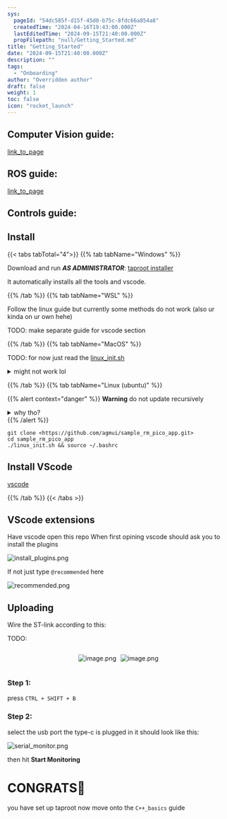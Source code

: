 ```yaml
---
sys:
  pageId: "54dc585f-d15f-45d0-b75c-8fdc66a854a8"
  createdTime: "2024-04-16T19:43:00.000Z"
  lastEditedTime: "2024-09-15T21:40:00.000Z"
  propFilepath: "null/Getting_Started.md"
title: "Getting_Started"
date: "2024-09-15T21:40:00.000Z"
description: ""
tags:
  - "Onboarding"
author: "Overridden author"
draft: false
weight: 1
toc: false
icon: "rocket_launch"
---
```


## Computer Vision guide:

[link_to_page](86d45bc0-388b-4d26-8848-44f255f73d0e)

## ROS guide:

[link_to_page](3c76c1de-ec8f-46d6-8b0a-294005edc2d5)

## Controls guide:

## Install

{{< tabs tabTotal="4">}}
{{% tab tabName="Windows" %}}

Download and run _**AS ADMINISTRATOR**_: [taproot installer](https://github.com/Thornbots/TeachingFreshies/releases/tag/1.0)

It automatically installs all the tools and vscode.

{{% /tab %}}
{{% tab tabName="WSL" %}}

Follow the linux guide but currently some methods do not work (also ur kinda on ur own hehe)

TODO: make separate guide for vscode section

{{% /tab %}}
{{% tab tabName="MacOS" %}}

TODO: for now just read the [linux_init.sh](https://github.com/agmui/sample_rm_pico_app/blob/main/linux_init.sh)

<details>
<summary>might not work lol</summary>

`brew install libusb pkg-config`

Next install: [vscode](https://code.visualstudio.com/Download)

</details>

{{% /tab %}}
{{% tab tabName="Linux (ubuntu)" %}}

{{% alert context="danger" %}}
**Warning** do not update recursively
<details>
<summary>why tho?</summary>
There are some submodules that may go on for a while (like tinyusb) and I highly
recommend you don't need to get them.
If you want to see what submodules I update just look in `linux_init.sh`
</details>
{{% /alert %}}

```shell
git clone <https://github.com/agmui/sample_rm_pico_app.git>
cd sample_rm_pico_app
./linux_init.sh && source ~/.bashrc
```

## Install VScode

[vscode](https://code.visualstudio.com/Download)

{{% /tab %}}
{{< /tabs >}}

## VScode extensions

Have vscode open this repo
When first opining vscode should ask you to install the plugins

![install_plugins.png](https://prod-files-secure.s3.us-west-2.amazonaws.com/d518164a-d88e-44d1-a4ee-3adb3bd8bce0/89bd30f0-1825-4e77-867b-0a41ce370880/install_plugins.png?X-Amz-Algorithm=AWS4-HMAC-SHA256&X-Amz-Content-Sha256=UNSIGNED-PAYLOAD&X-Amz-Credential=ASIAZI2LB466S2PYK5NU%2F20250205%2Fus-west-2%2Fs3%2Faws4_request&X-Amz-Date=20250205T020759Z&X-Amz-Expires=3600&X-Amz-Security-Token=IQoJb3JpZ2luX2VjECAaCXVzLXdlc3QtMiJIMEYCIQCxXg%2FWIgNrZrHOtCmvQWRtn%2FOOy65Maj5MpuWUwOmUxAIhAM0aQWv9TuumcEp3XTuHcouYcp66EfXwuomzsMHWACTcKv8DCDkQABoMNjM3NDIzMTgzODA1IgzwLAcWmWaMPoA0O%2B4q3AOfDkMMqokxxifRDXE8dmjxBb5WxlI%2FNfBaMq3ZEVDI9tF0yY%2BGC1lxJ9jb3MyleK9FUraUYP9ZeZQCcVKsGRPIo9O2Yb5%2Bet4OlBj%2FHySf35%2BVlAfoX6g3IDt3eVzC6kWOpFQxQvQfEzfQ1QD0hQPi5YXL8PI5vqbpBbvVeoJYfEr2WHFi61Ch5lWl5Thr2VgKiUnDZ1qqMaGAYe0RyLpXHe37RxAAOQO36kLYkXYDX06FLxmMCWdH1tbWkcDRpmIXGa6JcDJirfXs2h1U9s3dFpyqyGcKGguHcFg%2FFK8JPVT2H%2FppnMnFMdFqFnYFH5hDyYuTYOBxZg2vBqbtDjtI7Rq1ofD9K01NQSBa5p9vAr5TG%2FV1OpbTVzKrooIPo2%2B8wn7O43sK885p5s%2BAajFQtNXk4b3uHi8BCvsXwE0y5DP5Dc7MxxOyBCQm29mfJpLZhL0zDgDsRdVkpEnPAVoDBJPpU3KrP9Ll2OIEYBFiQUgLdiSEp5GSZGCaNDGaapI8Kp8sKI1d2dRUbFTMr3pesUpDq%2FK2rUc%2B7yIdDAZIjoDSdLQYIea6suh5lzqqMs4ntqHwLdsjpYVByLceD2SQycPhpQvaQNlaYddayp7%2Bcx1NaFzeT2f2JRnLkTDSz4q9BjqkAT4tcCg7Df73ZkzPqGJ9TEaGaV4XpuMGZLK422EDSsrD7RPm4hHoUVh1y61EAoJsBHDdLOmKoVf6xtEKaqc9TfVrkce5NQSooHfY8TmzGn6Mls28wNiLtSovan%2BWt7pPlIVtaMRrdJWX5oFO50G745BQMPf8LUhjm0ZmNmitm2UxSCBzlvmuvcqz0i%2BWKdpNj7iO5Lo%2F%2BPHWlb7leDsWSTCryo0a&X-Amz-Signature=279a499ac20ca56f0b113fc980eb738ab1c64610b806bf0b26675804f2126e18&X-Amz-SignedHeaders=host&x-id=GetObject)

If not just type `@recommended` here  

![recommended.png](https://prod-files-secure.s3.us-west-2.amazonaws.com/d518164a-d88e-44d1-a4ee-3adb3bd8bce0/61e661e9-5d85-4dfc-be0d-8d2097a5e793/recommended.png?X-Amz-Algorithm=AWS4-HMAC-SHA256&X-Amz-Content-Sha256=UNSIGNED-PAYLOAD&X-Amz-Credential=ASIAZI2LB466S2PYK5NU%2F20250205%2Fus-west-2%2Fs3%2Faws4_request&X-Amz-Date=20250205T020759Z&X-Amz-Expires=3600&X-Amz-Security-Token=IQoJb3JpZ2luX2VjECAaCXVzLXdlc3QtMiJIMEYCIQCxXg%2FWIgNrZrHOtCmvQWRtn%2FOOy65Maj5MpuWUwOmUxAIhAM0aQWv9TuumcEp3XTuHcouYcp66EfXwuomzsMHWACTcKv8DCDkQABoMNjM3NDIzMTgzODA1IgzwLAcWmWaMPoA0O%2B4q3AOfDkMMqokxxifRDXE8dmjxBb5WxlI%2FNfBaMq3ZEVDI9tF0yY%2BGC1lxJ9jb3MyleK9FUraUYP9ZeZQCcVKsGRPIo9O2Yb5%2Bet4OlBj%2FHySf35%2BVlAfoX6g3IDt3eVzC6kWOpFQxQvQfEzfQ1QD0hQPi5YXL8PI5vqbpBbvVeoJYfEr2WHFi61Ch5lWl5Thr2VgKiUnDZ1qqMaGAYe0RyLpXHe37RxAAOQO36kLYkXYDX06FLxmMCWdH1tbWkcDRpmIXGa6JcDJirfXs2h1U9s3dFpyqyGcKGguHcFg%2FFK8JPVT2H%2FppnMnFMdFqFnYFH5hDyYuTYOBxZg2vBqbtDjtI7Rq1ofD9K01NQSBa5p9vAr5TG%2FV1OpbTVzKrooIPo2%2B8wn7O43sK885p5s%2BAajFQtNXk4b3uHi8BCvsXwE0y5DP5Dc7MxxOyBCQm29mfJpLZhL0zDgDsRdVkpEnPAVoDBJPpU3KrP9Ll2OIEYBFiQUgLdiSEp5GSZGCaNDGaapI8Kp8sKI1d2dRUbFTMr3pesUpDq%2FK2rUc%2B7yIdDAZIjoDSdLQYIea6suh5lzqqMs4ntqHwLdsjpYVByLceD2SQycPhpQvaQNlaYddayp7%2Bcx1NaFzeT2f2JRnLkTDSz4q9BjqkAT4tcCg7Df73ZkzPqGJ9TEaGaV4XpuMGZLK422EDSsrD7RPm4hHoUVh1y61EAoJsBHDdLOmKoVf6xtEKaqc9TfVrkce5NQSooHfY8TmzGn6Mls28wNiLtSovan%2BWt7pPlIVtaMRrdJWX5oFO50G745BQMPf8LUhjm0ZmNmitm2UxSCBzlvmuvcqz0i%2BWKdpNj7iO5Lo%2F%2BPHWlb7leDsWSTCryo0a&X-Amz-Signature=d9fb97d07337fd671c271c4cb8b35e4d66dcf58fe4ca8f66d4ed3b9719edcf70&X-Amz-SignedHeaders=host&x-id=GetObject)

## Uploading

Wire the ST-link according to this:

TODO:

<div style="display: flex;flex-direction: row; column-gap:10px; max-width: 630px;justify-content: center;">
<div>

![image.png](https://prod-files-secure.s3.us-west-2.amazonaws.com/d518164a-d88e-44d1-a4ee-3adb3bd8bce0/210ecb78-1116-4d7b-b9b7-2292f66fa2c2/image.png?X-Amz-Algorithm=AWS4-HMAC-SHA256&X-Amz-Content-Sha256=UNSIGNED-PAYLOAD&X-Amz-Credential=ASIAZI2LB466UVKO4FY5%2F20250205%2Fus-west-2%2Fs3%2Faws4_request&X-Amz-Date=20250205T020801Z&X-Amz-Expires=3600&X-Amz-Security-Token=IQoJb3JpZ2luX2VjECAaCXVzLXdlc3QtMiJIMEYCIQDvB67DeITzGcuWeN1bUKJz38%2BfmpYXm7zevqzbbZYJ%2FwIhAJPV0er4OQZ57OOuBB8EcAJ%2FnSNS%2B%2Bijsoohf%2BE8RfKTKv8DCDkQABoMNjM3NDIzMTgzODA1IgzARjfAL6amzNy9B9wq3APkPdbn61k4RBiAj%2B5lxcjzBBP84zsDbIkBatqQZFHd0w6Gn%2FBHg6g%2F%2F6yA5OnC6woP1bW0UPvQ202PodqYk%2FQswspHkdSw%2BHdLLXsiVLe7e6rEVUYtHwj%2Fgvy9kOLsF6oKLHO88H7eQGX0DD2g8vJ8aOmn2H2oXDCzbvdCyHCw%2FMhxrGO6JjrBBNGHiqwYRE3QEJ%2FJqfxaPhvfQ77TKVwfltdCXCdw9jorXpcYEds6ukWrNCBoVnIHxRL%2FU%2F0KuvNT1XWY4OpGYHmhY6sm%2B2zM%2BqWqL5rsufqJBX%2F%2FqkPu%2BPaaQERXGVRN4JM13%2B%2FvhUn0GGmabYUDMdTViPeGMQ17D9nyBWYN8Ba7Gs8CaoiPkMHeM50qU3q6TIzAW%2FSMo3r0qBL8yX0381aMQF5cpultIXuZrRU3YGMwt5bIhkZ37psiL1SVc2oCjU6mNY7UbvaygEEwQpvmEGlnHierHGWQJSJ0FYZCsluqw2%2BNh5Sb1lpUFYK9YHS0V8zN3VxmwOxElXXLoz5uEX8vk2tZXnK1vwcaJ5SDvKxqJfLnyHlzpIbbS5p35vdofgcIePW6d%2F2Ski1HStQ1RJFVJe%2F1fakE3IQLYiqq%2Fir7e80GTchtq0i47N9V8jr%2BvJ7eXzCfz4q9BjqkAXOXzXFuXOpsElckzED2TyU380M8FcZywb4KroNZaCx84tbPuL1WutPqtFLV3ZyHdjnkKm3ajS8hUVZUeYJdU4uz7%2BLuSPGHwbPYH8C57gm7ChWKAqIhKf%2BI2Y3LGbCPA5h2CxtiUlYBcaGkx5Kl1LFJxZApAWy9kIN6x8%2Bz%2BOyJX7AT74FlVWO%2FzPfarPfx%2BnvEaylc0nPznxg7gA5DlgpH%2FRgp&X-Amz-Signature=ab47f85ecaee78b8279fa875e750c5c6db37f6c7a643d5e2c4487695be8a0b11&X-Amz-SignedHeaders=host&x-id=GetObject)

</div>
<div>

![image.png](https://prod-files-secure.s3.us-west-2.amazonaws.com/d518164a-d88e-44d1-a4ee-3adb3bd8bce0/33a0fd0f-8ca6-4a86-8e09-26e95ded1fff/image.png?X-Amz-Algorithm=AWS4-HMAC-SHA256&X-Amz-Content-Sha256=UNSIGNED-PAYLOAD&X-Amz-Credential=ASIAZI2LB466TA3M64YP%2F20250205%2Fus-west-2%2Fs3%2Faws4_request&X-Amz-Date=20250205T020801Z&X-Amz-Expires=3600&X-Amz-Security-Token=IQoJb3JpZ2luX2VjECAaCXVzLXdlc3QtMiJHMEUCICs7diH3xtv0%2BO8beQV9HLYzc3vBrCHDav3NmQDqcjVPAiEA4mNq1%2F7qmEnITr%2BYAzemJP8c2KS%2BPSBYJGGSQfHx5aQq%2FwMIORAAGgw2Mzc0MjMxODM4MDUiDH44xR%2BH8gVqcOmS2ircA06l11gfdmPZspfUWFkHqJ2%2BJGnRJfZSiSV9Xc2I3X73hNUkrdOoAlUgkQMAbsAg5KEWyFpKdzZKdPTBn%2F%2FTay4OBozhstIPP633YG9phNlp6aZuipjvC9ohKOKlHlhqPH19%2FydwQHTwRZL0tUxcmK%2BkvhXjyQoGI8D1pEYGSVrepL%2Fd6WAZnnyYMo1vz4hObGZR3zOMjoJH%2BBuB8px1EeGpQSbQEoiqzGBrxwz7mrNHbRvlnA%2F33Yc%2FfrQgSRnlirlfdVjSHtXB1wgu46HCGOUpWHATd95FXuzYcWtnX9m70LyIomGffV8R6Y5Er6U%2B2Gh5uxww0NjcJ3DF8GYQCg7Y0AxfteOj%2FZsnuADVoKo3XeLaMGogksw8wQk2T5VT4uqJ1QB8UTo5lkrNTm38lBQegTvUaD3WV9JKIlqxRUAA%2FsKYfDOsbEwWGF7wlOW0h%2FcL2eZ%2FOcn8IqQc8cgKb7kJm8bnGDVwKMF8yomZfgPGqqnxGqJr4YCiYVznw7flIrfk1HeNqxhRLsJKvx9c1mprWQyVxMp7IY1XSKGhXluhaa1clRde7nafGYzAPWjg%2BGuZwx32XXfjBZzE8YMX13eTDbjndOrZ0iACnWv19wEH9Z%2BfFyI1CWOLrD60MNXPir0GOqUBKzYi%2Bz2oQZpEzZFO3Lp7FBCqwtaDw90YDyD7n%2FlWwMgInAs4h%2FLow%2BT%2FzgAXxvKFQMt3c2n%2F5mpoaPn0nsF5cJcmxLFdAiStcQej%2F0UEjkzZZ8kw%2BAXdNsLEZir%2FtEuQfflSioXi7XOkQKdpIn4E25vWtQVs%2F4ZjqxvugcJYoE9liNaH%2BwQO8andkUoDrijt2tyU4%2FPmHo8momq3RSeQM%2BEWRqk1&X-Amz-Signature=a08a587fa0f66cc8e3daa63dc955829f83ee5b02fc5d9b8ebd40e10300d75944&X-Amz-SignedHeaders=host&x-id=GetObject)

</div>
</div>

### Step 1:

press `CTRL + SHIFT + B`

### Step 2:

select the usb port the type-c is plugged in it should look like this:

![serial_monitor.png](https://prod-files-secure.s3.us-west-2.amazonaws.com/d518164a-d88e-44d1-a4ee-3adb3bd8bce0/f03f4774-05d4-4393-b6a0-d5efb6d315ab/serial_monitor.png?X-Amz-Algorithm=AWS4-HMAC-SHA256&X-Amz-Content-Sha256=UNSIGNED-PAYLOAD&X-Amz-Credential=ASIAZI2LB466S2PYK5NU%2F20250205%2Fus-west-2%2Fs3%2Faws4_request&X-Amz-Date=20250205T020759Z&X-Amz-Expires=3600&X-Amz-Security-Token=IQoJb3JpZ2luX2VjECAaCXVzLXdlc3QtMiJIMEYCIQCxXg%2FWIgNrZrHOtCmvQWRtn%2FOOy65Maj5MpuWUwOmUxAIhAM0aQWv9TuumcEp3XTuHcouYcp66EfXwuomzsMHWACTcKv8DCDkQABoMNjM3NDIzMTgzODA1IgzwLAcWmWaMPoA0O%2B4q3AOfDkMMqokxxifRDXE8dmjxBb5WxlI%2FNfBaMq3ZEVDI9tF0yY%2BGC1lxJ9jb3MyleK9FUraUYP9ZeZQCcVKsGRPIo9O2Yb5%2Bet4OlBj%2FHySf35%2BVlAfoX6g3IDt3eVzC6kWOpFQxQvQfEzfQ1QD0hQPi5YXL8PI5vqbpBbvVeoJYfEr2WHFi61Ch5lWl5Thr2VgKiUnDZ1qqMaGAYe0RyLpXHe37RxAAOQO36kLYkXYDX06FLxmMCWdH1tbWkcDRpmIXGa6JcDJirfXs2h1U9s3dFpyqyGcKGguHcFg%2FFK8JPVT2H%2FppnMnFMdFqFnYFH5hDyYuTYOBxZg2vBqbtDjtI7Rq1ofD9K01NQSBa5p9vAr5TG%2FV1OpbTVzKrooIPo2%2B8wn7O43sK885p5s%2BAajFQtNXk4b3uHi8BCvsXwE0y5DP5Dc7MxxOyBCQm29mfJpLZhL0zDgDsRdVkpEnPAVoDBJPpU3KrP9Ll2OIEYBFiQUgLdiSEp5GSZGCaNDGaapI8Kp8sKI1d2dRUbFTMr3pesUpDq%2FK2rUc%2B7yIdDAZIjoDSdLQYIea6suh5lzqqMs4ntqHwLdsjpYVByLceD2SQycPhpQvaQNlaYddayp7%2Bcx1NaFzeT2f2JRnLkTDSz4q9BjqkAT4tcCg7Df73ZkzPqGJ9TEaGaV4XpuMGZLK422EDSsrD7RPm4hHoUVh1y61EAoJsBHDdLOmKoVf6xtEKaqc9TfVrkce5NQSooHfY8TmzGn6Mls28wNiLtSovan%2BWt7pPlIVtaMRrdJWX5oFO50G745BQMPf8LUhjm0ZmNmitm2UxSCBzlvmuvcqz0i%2BWKdpNj7iO5Lo%2F%2BPHWlb7leDsWSTCryo0a&X-Amz-Signature=5a4a8841243c4ebc006d5eda564d8cedb9495a953d18846db5232d68b1fb4cf8&X-Amz-SignedHeaders=host&x-id=GetObject)

then hit **Start Monitoring**

# CONGRATS🎉

you have set up taproot now move onto the `C++_basics` guide
